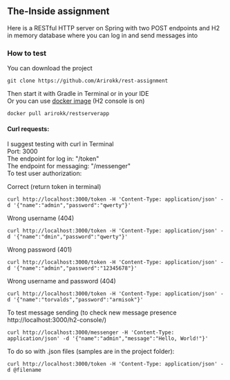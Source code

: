 ## The-Inside assignment
Here is a RESTful HTTP server on Spring with two POST endpoints and H2 in memory database where you can log in and send messages into
### How to test
You can download the project  
```
git clone https://github.com/Arirokk/rest-assignment
```
Then start it with Gradle in Terminal or in your IDE  
Or you can use [docker image](https://hub.docker.com/repository/docker/arirokk/restserverapp) (H2 console is on)
```
docker pull arirokk/restserverapp
```
#### Curl requests:
I suggest testing with curl in Terminal  
Port: 3000  
The endpoint for log in: "/token"  
The endpoint for messaging: "/messenger"  
To test user authorization:  

Correct (return token in terminal)
```
curl http://localhost:3000/token -H 'Content-Type: application/json' -d '{"name":"admin","password":"qwerty"}'
```
Wrong username (404)
```
curl http://localhost:3000/token -H 'Content-Type: application/json' -d '{"name":"dmin","password":"qwerty"}'
```
Wrong password (401)
```
curl http://localhost:3000/token -H 'Content-Type: application/json' -d '{"name":"admin","password":"12345678"}'
```
Wrong username and password (404)
```
curl http://localhost:3000/token -H 'Content-Type: application/json' -d '{"name":"torvalds","password":"armisok"}'
```
To test message sending (to check new message presence http://localhost:3000/h2-console/)
```
curl http://localhost:3000/messenger -H 'Content-Type: application/json' -d '{"name":"admin","message":"Hello, World!"}'
```
To do so with .json files (samples are in the project folder):
```
curl http://localhost:3000/token -H 'Content-Type: application/json' -d @filename
```